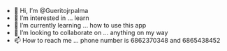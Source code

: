 - 👋 Hi, I’m @Gueritojrpalma
- 👀 I’m interested in ... learn 
- 🌱 I’m currently learning ... how to use this app
- 💞️ I’m looking to collaborate on ... anything on my  way 
- 📫 How to reach me ...
phone number  is  6862370348 and 6865438452
<!---
Gueritojrpalma/Gueritojrpalma is a ✨ special ✨ repository because its `README.md` (this file) appears on your GitHub profile.
You can click the Preview link to take a look at your changes.
--->
